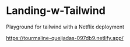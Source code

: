 # Landing-w-Tailwind
Playground for tailwind with a Netflix deployment

https://tourmaline-queijadas-097db9.netlify.app/
